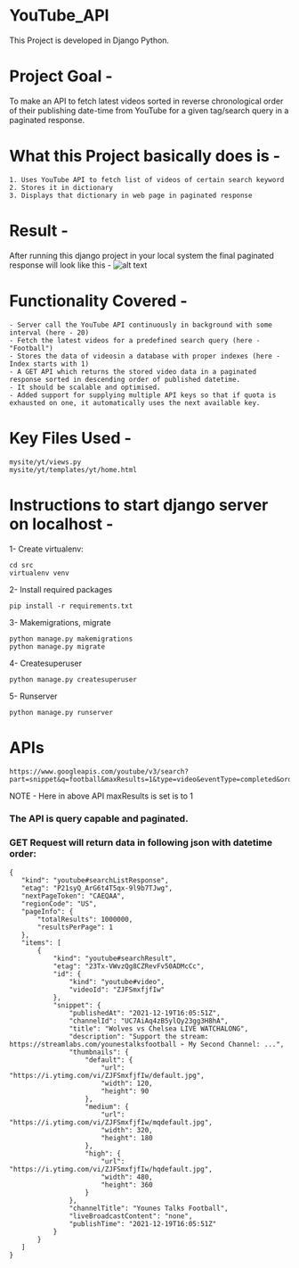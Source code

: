 # YouTube_API
This Project is developed in Django Python.

# Project Goal - 
To make an API to fetch latest videos sorted in reverse chronological order of their publishing date-time from YouTube for a given tag/search query in a paginated response.

# What this Project basically does is - 
```buildoutvfg
1. Uses YouTube API to fetch list of videos of certain search keyword
2. Stores it in dictionary
3. Displays that dictionary in web page in paginated response
```

# Result - 
After running this django project in your local system the final paginated response will look like this - 
![alt text](https://github.com/ShubhamShreshth/YouTube_API/result.png?raw=true)

# Functionality Covered -
```buildoutcfg
- Server call the YouTube API continuously in background with some interval (here - 20)
- Fetch the latest videos for a predefined search query (here - "Football")
- Stores the data of videosin a database with proper indexes (here - Index starts with 1)
- A GET API which returns the stored video data in a paginated response sorted in descending order of published datetime.
- It should be scalable and optimised.
- Added support for supplying multiple API keys so that if quota is exhausted on one, it automatically uses the next available key.
```

# Key Files Used - 
```buildoutvfg
mysite/yt/views.py
mysite/yt/templates/yt/home.html
```

# Instructions to start django server on localhost - 
1- Create virtualenv: 
```buildoutcfg
cd src
virtualenv venv
```
2- Install required packages
```buildoutcfg
pip install -r requirements.txt
```
3- Makemigrations, migrate
```buildoutcfg
python manage.py makemigrations
python manage.py migrate
```
4- Createsuperuser
```
python manage.py createsuperuser
```
5- Runserver
```buildoutcfg
python manage.py runserver
```

# APIs
```buildoutcfg
https://www.googleapis.com/youtube/v3/search?part=snippet&q=football&maxResults=1&type=video&eventType=completed&order=date&key=AIzaSyB9QNacHSAQ4deQp4RjVf3gXZOKXtMCwJk
```
NOTE - Here in above API maxResults is set is to 1
### The API is query capable and paginated.
### GET Request will return data in following json with datetime order:
 ```buildoutcfg
{
    "kind": "youtube#searchListResponse",
    "etag": "P21syQ_ArG6t4T5qx-9l9b7TJwg",
    "nextPageToken": "CAEQAA",
    "regionCode": "US",
    "pageInfo": {
        "totalResults": 1000000,
        "resultsPerPage": 1
    },
    "items": [
        {
            "kind": "youtube#searchResult",
            "etag": "23Tx-VWvzQg8CZRevFv50ADMcCc",
            "id": {
                "kind": "youtube#video",
                "videoId": "ZJFSmxfjfIw"
            },
            "snippet": {
                "publishedAt": "2021-12-19T16:05:51Z",
                "channelId": "UC7AiAq4zB5ylQy23gg3H8hA",
                "title": "Wolves vs Chelsea LIVE WATCHALONG",
                "description": "Support the stream: https://streamlabs.com/younestalksfootball ➢ My Second Channel: ...",
                "thumbnails": {
                    "default": {
                        "url": "https://i.ytimg.com/vi/ZJFSmxfjfIw/default.jpg",
                        "width": 120,
                        "height": 90
                    },
                    "medium": {
                        "url": "https://i.ytimg.com/vi/ZJFSmxfjfIw/mqdefault.jpg",
                        "width": 320,
                        "height": 180
                    },
                    "high": {
                        "url": "https://i.ytimg.com/vi/ZJFSmxfjfIw/hqdefault.jpg",
                        "width": 480,
                        "height": 360
                    }
                },
                "channelTitle": "Younes Talks Football",
                "liveBroadcastContent": "none",
                "publishTime": "2021-12-19T16:05:51Z"
            }
        }
    ]
}
```
